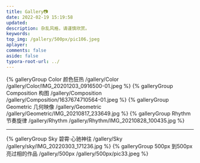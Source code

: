 ```yaml
---
title: Gallery📷
date: 2022-02-19 15:19:58
updated:
description: 杂乱风格，请谨慎欣赏。
keywords:
top_img: /gallery/500px/pic106.jpeg
aplayer:
comments: false
aside: false
typora-root-url: ../
---
```


<div class="gallery-group-main">
{% galleryGroup Color 颜色狂热 /gallery/Color /gallery/Color/IMG_20201203_0916500-01.jpeg %}
{% galleryGroup Composition 构图 /gallery/Composition /gallery/Composition/1637674710564-01.jpeg %}
{% galleryGroup Geometric 几何映像 /gallery/Geometric /gallery/Geometric/IMG_20210817_233649.jpg %}
{% galleryGroup Rhythm 节奏旋律 /gallery/Rhythm /gallery/Rhythm/IMG_20210828_100435.jpg %}
</div>

------

<div class="gallery-group-main">
{% galleryGroup Sky 碧霄·心驰神往 /gallery/Sky /gallery/sky/IMG_20220303_171236.jpg %}
{% galleryGroup 500px 到500px亮过相的作品 /gallery/500px /gallery/500px/pic33.jpeg %}
</div>
